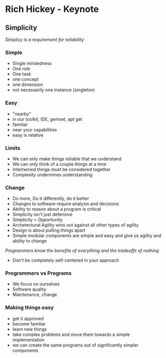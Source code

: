 # Rich Hickey - Keynote

## Simplicity

*Simplicy is a requirement for reliability*

### Simple
* Single mindedness
* One role
* One task
* one concept
* one dimension
* not necessarily one instance (singleton)

### Easy
* "nearby"
* in our toolkit, IDE, gemset, apt get
* familiar
* near your capabilities
* easy is relative

### Limits
* We can only make things reliable that we understand
* We can only think of a couple things at a time
* Intertwined things must be considered together
* Complexity undermines understanding

### Change
* Do more, Do it differently, do it better
* Changes to software require analysis and decisions
* Ability to reason about a program is critical
* Simplicity isn't just defensive
* Simplicity = Opportunity
* Archetectural Agility wins out against all other types of agility
* Design is about pulling things apart
* Simple modular components are simple and easy and give us agility and ability to change

_Programmers know the benefits of everything and the tradeoffs of nothing_

* Don't be completely self-centered in your approach

### Programmers vs Programs
* We focus on ourselves
* Software quality
* Maintenance, change

### Making things easy
* get it approved
* become familiar
* learn new things
* take complex problems and move them towards a simple implementation
* we can create the same programs out of significantly simpler components

